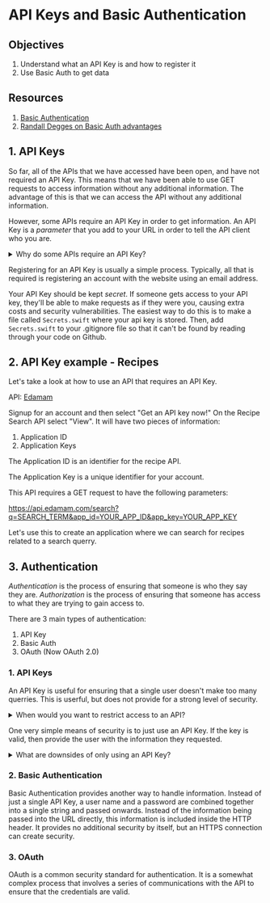 # API Keys and Basic Authentication

## Objectives

1. Understand what an API Key is and how to register it
2. Use Basic Auth to get data

## Resources

1. [Basic Authentication](https://en.wikipedia.org/wiki/Basic_access_authentication)
2. [Randall Degges on Basic Auth advantages](https://www.rdegges.com/2015/why-i-love-basic-auth/)

## 1. API Keys

So far, all of the APIs that we have accessed have been open, and have not required an API Key.  This means that we have been able to use GET requests to access information without any additional information.  The advantage of this is that we can access the API without any additional information.  

However, some APIs require an API Key in order to get information.  An API Key is a *parameter* that you add to your URL in order to tell the API client who you are.

<details>
<summary>Why do some APIs require an API Key?</summary>

They can control how many requests each key is able to make

</details>

Registering for an API Key is usually a simple process.  Typically, all that is required is registering an account with the website using an email address.


Your API Key should be kept <em>secret</em>.  If someone gets access to your API key, they'll be able to make requests as if they were you, causing extra costs and security vulnerabilities.  The easiest way to do this is to make a file called `Secrets.swift` where your api key is stored.  Then, add `Secrets.swift` to your .gitignore file so that it can't be found by reading through your code on Github.

## 2. API Key example - Recipes

Let's take a look at how to use an API that requires an API Key.

API: [Edamam](https://developer.edamam.com/edamam-recipe-api)

Signup for an account and then select "Get an API key now!"  On the Recipe Search API select "View".  It will have two pieces of information:

1. Application ID
2. Application Keys

The Application ID is an identifier for the recipe API.

The Application Key is a unique identifier for your account.

This API requires a GET request to have the following parameters:

https://api.edamam.com/search?q=SEARCH_TERM&app_id=YOUR_APP_ID&app_key=YOUR_APP_KEY

Let's use this to create an application where we can search for recipes related to a search querry.


## 3. Authentication

*Authentication* is the process of ensuring that someone is who they say they are.  *Authorization* is the process of ensuring that someone has access to what they are trying to gain access to.

There are 3 main types of authentication:

1. API Key
2. Basic Auth
3. OAuth (Now OAuth 2.0)


### 1. API Keys

An API Key is useful for ensuring that a single user doesn't make too many querries.  This is userful, but does not provide for a strong level of security.  

<details>
<summary>When would you want to restrict access to an API?</summary>

If the information is protected, or if you only want some people to have write-access.

</details>


One very simple means of security is to just use an API Key.  If the key is valid, then provide the user with the information they requested.

<details>
<summary> What are downsides of only using an API Key? </summary>

The APIKey is stored in the URL.  If anyone is able to view the URL, they will have access to the APIKey.  They could then make requests to the API by stealing your API key and access or modify protected information

</details>

### 2. Basic Authentication

Basic Authentication provides another way to handle information.  Instead of just a single API Key, a user name and a password are combined together into a single string and passed onwards.  Instead of the information being passed into the URL directly, this information is included inside the HTTP header.  It provides no additional security by itself, but an HTTPS connection can create security.


### 3. OAuth

OAuth is a common security standard for authentication.  It is a somewhat complex process that involves a series of communications with the API to ensure that the credentials are valid.

